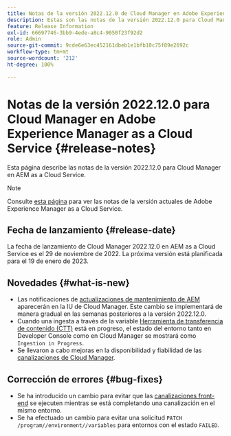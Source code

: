 ```yaml
---
title: Notas de la versión 2022.12.0 de Cloud Manager en Adobe Experience Manager as a Cloud Service
description: Estas son las notas de la versión 2022.12.0 para Cloud Manager en AEM as a Cloud Service.
feature: Release Information
exl-id: 66697746-3bb9-4ede-a8c4-9050f23f92d2
role: Admin
source-git-commit: 9cde6e63ec452161dbeb1e1bfb10c75f89e2692c
workflow-type: tm+mt
source-wordcount: '212'
ht-degree: 100%

---
```


# Notas de la versión 2022.12.0 para Cloud Manager en Adobe Experience Manager as a Cloud Service {#release-notes}

Esta página describe las notas de la versión 2022.12.0 para Cloud Manager en AEM as a Cloud Service.

>[!NOTE]
>
>Consulte [esta página](/help/release-notes/release-notes-cloud/release-notes-current.md) para ver las notas de la versión actuales de Adobe Experience Manager as a Cloud Service.

## Fecha de lanzamiento {#release-date}

La fecha de lanzamiento de Cloud Manager 2022.12.0 en AEM as a Cloud Service es el 29 de noviembre de 2022. La próxima versión está planificada para el 19 de enero de 2023.

## Novedades {#what-is-new}

* Las notificaciones de [actualizaciones de mantenimiento de AEM](/help/overview/what-is-new-and-different.md#aem-updates) aparecerán en la IU de Cloud Manager. Este cambio se implementará de manera gradual en las semanas posteriores a la versión 2022.12.0.
* Cuando una ingesta a través de la variable [Herramienta de transferencia de contenido (CTT)](/help/journey-migration/content-transfer-tool/using-content-transfer-tool/overview-content-transfer-tool.md) está en progreso, el estado del entorno tanto en Developer Console como en Cloud Manager se mostrará como `Ingestion in Progress`.
* Se llevaron a cabo mejoras en la disponibilidad y fiabilidad de las [canalizaciones de Cloud Manager](/help/implementing/cloud-manager/configuring-pipelines/introduction-ci-cd-pipelines.md).

## Corrección de errores {#bug-fixes}

* Se ha introducido un cambio para evitar que las [canalizaciones front-end](/help/implementing/cloud-manager/configuring-pipelines/introduction-ci-cd-pipelines.md#front-end) se ejecuten mientras se está completando una canalización en el mismo entorno.
* Se ha efectuado un cambio para evitar una solicitud `PATCH /program//environment//variables` para entornos con el estado `FAILED`.
